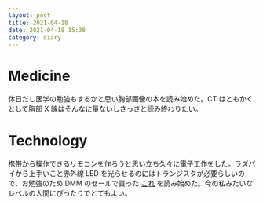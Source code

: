 ```yaml
---
layout: post
title: 2021-04-18
date: 2021-04-18 15:38
category: diary
---
```


# Medicine
休日だし医学の勉強もするかと思い胸部画像の本を読み始めた。CT はともかくとして胸部 X 線はそんなに量ないしさっさと読み終わりたい。

# Technology
携帯から操作できるリモコンを作ろうと思い立ち久々に電子工作をした。ラズパイから上手いこと赤外線 LED を光らせるのにはトランジスタが必要らしいので、お勉強のため DMM のセールで買った [これ](https://www.amazon.co.jp/%E5%9B%B3%E8%A7%A3%E5%85%A5%E9%96%80-%E3%82%88%EF%BD%9E%E3%81%8F%E3%82%8F%E3%81%8B%E3%82%8B%E6%9C%80%E6%96%B0-%E9%9B%BB%E5%AD%90%E5%9B%9E%E8%B7%AF%E3%81%AE%E5%9F%BA%E6%9C%AC%E3%81%A8%E3%81%97%E3%81%8F%E3%81%BF-%E7%9F%B3%E5%B7%9D%E6%B4%8B%E5%B9%B3-ebook/dp/B07KRRNXKJ/ref=tmm_kin_swatch_0?_encoding=UTF8&qid=&sr=) を読み始めた。今の私みたいなレベルの人間にぴったりでとてもよい。